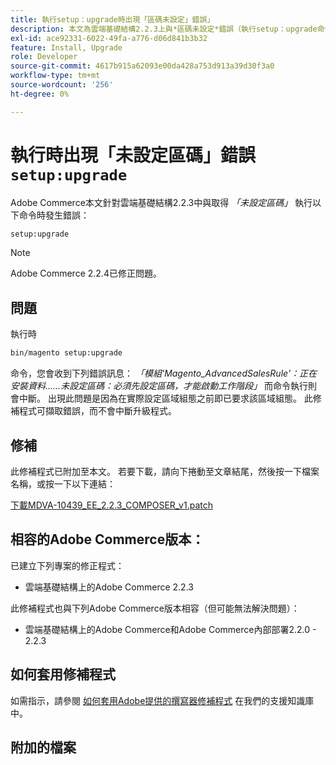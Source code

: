 ```yaml
---
title: 執行setup：upgrade時出現「區碼未設定」錯誤」
description: 本文為雲端基礎結構2.2.3上與*區碼未設定*錯誤（執行setup：upgrade命令時）相關的已知Adobe Commerce問題提供修補程式。
exl-id: ace92331-6022-49fa-a776-d06d841b3b32
feature: Install, Upgrade
role: Developer
source-git-commit: 4617b915a62093e00da428a753d913a39d30f3a0
workflow-type: tm+mt
source-wordcount: '256'
ht-degree: 0%

---
```


# 執行時出現「未設定區碼」錯誤 `setup:upgrade`

Adobe Commerce本文針對雲端基礎結構2.2.3中與取得 *「未設定區碼」* 執行以下命令時發生錯誤：

```bash
setup:upgrade
```

>[!NOTE]
>
>Adobe Commerce 2.2.4已修正問題。

## 問題

執行時

```bash
bin/magento setup:upgrade
```

命令，您會收到下列錯誤訊息： *「模組&#39;Magento\_AdvancedSalesRule&#39;：正在安裝資料……未設定區碼：必須先設定區碼，才能啟動工作階段」* 而命令執行則會中斷。 出現此問題是因為在實際設定區域組態之前即已要求該區域組態。 此修補程式可擷取錯誤，而不會中斷升級程式。

## 修補

此修補程式已附加至本文。 若要下載，請向下捲動至文章結尾，然後按一下檔案名稱，或按一下以下連結：

[下載MDVA-10439\_EE\_2.2.3\_COMPOSER\_v1.patch](assets/MDVA-10439_EE_2.2.3_COMPOSER_v1.patch.zip)

## 相容的Adobe Commerce版本：

已建立下列專案的修正程式：

* 雲端基礎結構上的Adobe Commerce 2.2.3

此修補程式也與下列Adobe Commerce版本相容（但可能無法解決問題）：

* 雲端基礎結構上的Adobe Commerce和Adobe Commerce內部部署2.2.0 - 2.2.3

## 如何套用修補程式

如需指示，請參閱 [如何套用Adobe提供的撰寫器修補程式](/help/how-to/general/how-to-apply-a-composer-patch-provided-by-magento.md) 在我們的支援知識庫中。

## 附加的檔案
